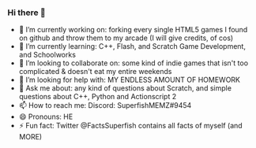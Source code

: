 ### Hi there 👋

<!--
**sfmemz/sfmemz** is a ✨ _special_ ✨ repository because its `README.md` (this file) appears on your GitHub profile.

Here are some ideas to get you started:

- 🔭 I’m currently working on ...
- 🌱 I’m currently learning ...
- 👯 I’m looking to collaborate on ...
- 🤔 I’m looking for help with ...
- 💬 Ask me about ...
- 📫 How to reach me: ...
- 😄 Pronouns: ...
- ⚡ Fun fact: ...
-->
- 🔭 I’m currently working on: forking every single HTML5 games I found on github and throw them to my arcade (I will give credits, of cos)
- 🌱 I’m currently learning: C++, Flash, and Scratch Game Development, and Schoolworks
- 👯 I’m looking to collaborate on: some kind of indie games that isn't too complicated & doesn't eat my entire weekends
- 🤔 I’m looking for help with: MY ENDLESS AMOUNT OF HOMEWORK
- 💬 Ask me about: any kind of questions about Scratch, and simple questions about C++, Python and Actionscript 2
- 📫 How to reach me: Discord: SuperfishMEMZ#9454
- 😄 Pronouns: HE
- ⚡ Fun fact: Twitter @FactsSuperfish contains all facts of myself (and MORE)
